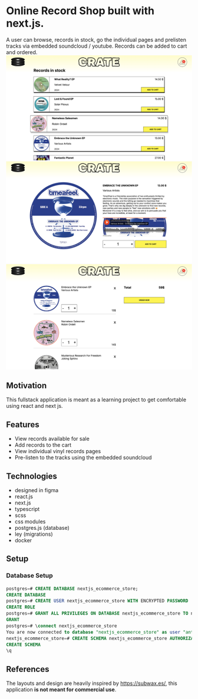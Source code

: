 # Online Record Shop built with next.js.

A user can browse, records in stock, go the individual pages and prelisten tracks via embedded soundcloud / youtube. Records can be added to cart and ordered.
![products page](<Screenshot 2024-10-23 at 12.05.17.png>)
![single product page](<Screenshot 2024-10-23 at 12.06.05.png>)
![cart](<Screenshot 2024-10-23 at 12.06.26.png>)

## Motivation

This fullstack application is meant as a learning project to get comfortable using react and next js.

## Features

- View records available for sale
- Add records to the cart
- View individual vinyl records pages
- Pre-listen to the tracks using the embedded soundcloud

## Technologies

- designed in figma
- react.js
- next.js
- typescript
- scss
- css modules
- postgres.js (database)
- ley (migrations)
- docker

## Setup

### Database Setup

```sql
postgres=# CREATE DATABASE nextjs_ecommerce_store;
CREATE DATABASE
postgres=# CREATE USER nextjs_ecommerce_store WITH ENCRYPTED PASSWORD 'nextjs_ecommerce_store';
CREATE ROLE
postgres=# GRANT ALL PRIVILEGES ON DATABASE nextjs_ecommerce_store TO nextjs_ecommerce_store;
GRANT
postgres=# \connect nextjs_ecommerce_store
You are now connected to database "nextjs_ecommerce_store" as user "anton.kolomoiets".
nextjs_ecommerce_store=# CREATE SCHEMA nextjs_ecommerce_store AUTHORIZATION nextjs_ecommerce_store;
CREATE SCHEMA
\q
```

## References

The layouts and design are heavily inspired by https://subwax.es/, this application **is not meant for commercial use**.
